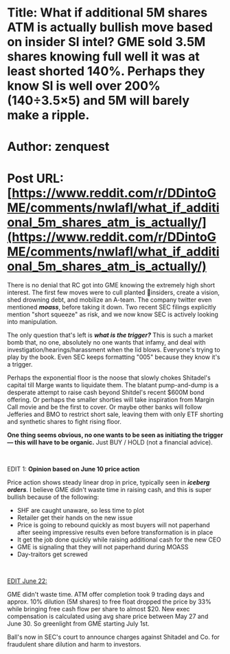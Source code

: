 # Title: What if additional 5M shares ATM is actually bullish move based on insider SI intel? GME sold 3.5M shares knowing full well it was at least shorted 140%. Perhaps they know SI is well over 200% (140÷3.5×5) and 5M will barely make a ripple.
# Author: zenquest
# Post URL: [https://www.reddit.com/r/DDintoGME/comments/nwlafl/what_if_additional_5m_shares_atm_is_actually/](https://www.reddit.com/r/DDintoGME/comments/nwlafl/what_if_additional_5m_shares_atm_is_actually/)


There is no denial that RC got into GME knowing the extremely high short interest. The first few moves were to cull planted 🐍insiders, create a vision, shed drowning debt, and mobilize an A-team. The company twitter even mentioned ***moass***, before taking it down. Two recent SEC filings explicitly mention "short squeeze" as risk, and we now know SEC is actively looking into manipulation.

The only question that's left is ***what is the trigger?*** This is such a market bomb that, no one, absolutely no one wants that infamy, and deal with investigation/hearings/harassment when the lid blows. Everyone's trying to play by the book. Even SEC keeps formatting "005" because they know it's a trigger.

Perhaps the exponential floor is the noose that slowly chokes Shitadel's capital till Marge wants to liquidate them. The blatant pump-and-dump is a desperate attempt to raise cash beyond Shitdel's recent $600M bond offering. Or perhaps the smaller shorties will take inspiration from Margin Call movie and be the first to cover. Or maybe other banks will follow Jefferies  and BMO to restrict short sale, leaving them with only ETF shorting and synthetic shares to fight rising floor.

**One thing seems obvious, no one wants to be seen as initiating the trigger — this will have to be organic.** Just BUY / HOLD (not a financial advice).

&#x200B;

EDIT 1: **Opinion based on June 10 price action**

Price action shows steady linear drop in price, typically seen in ***iceberg orders***. I believe GME didn't waste time in raising cash, and this is super bullish because of the following:

* SHF are caught unaware, so less time to plot
* Retailer get their hands on the new issue
* Price is going to rebound quickly as most buyers will not paperhand after seeing impressive results even before transformation is in place
* It get the job done quickly while raising additional cash for the new CEO
* GME is signaling that they will not paperhand during MOASS
* Day-traitors get screwed

&#x200B;

[EDIT June 22:](https://gamestop.gcs-web.com/news-releases/news-release-details/gamestop-completes-market-equity-offering-program-0)

GME didn't waste time. ATM offer completion took 9 trading days and approx. 10% dilution (5M shares) to free float dropped the price by 33% while bringing free cash flow per share to almost $20. New exec compensation is calculated using avg share price between May 27 and June 30. So greenlight from GME starting July 1st. 

Ball's now in SEC's court to announce charges against Shitadel and Co. for fraudulent share dilution and harm to investors.